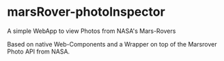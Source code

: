 # marsRover-photoInspector
A simple WebApp to view Photos from NASA's Mars-Rovers

Based on native Web-Components and a Wrapper on top of the Marsrover Photo API from NASA.